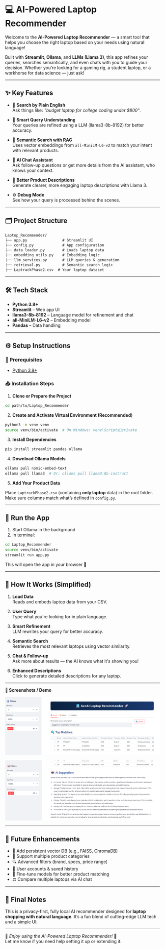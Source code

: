 # 💻 AI-Powered Laptop Recommender

Welcome to the **AI-Powered Laptop Recommender** — a smart tool that helps you choose the right laptop based on your needs using natural language!

Built with **Streamlit**, **Ollama**, and **LLMs (Llama 3)**, this app refines your queries, searches semantically, and even chats with you to guide your decision. Whether you're looking for a gaming rig, a student laptop, or a workhorse for data science — just ask!

---

## ✨ Key Features

- 🔎 **Search by Plain English**  
  Ask things like: *"budget laptop for college coding under $800"*.

- 🧠 **Smart Query Understanding**  
  Your queries are refined using a LLM (llama3-8b-8192) for better accuracy.

- 🔗 **Semantic Search with RAG**  
  Uses vector embeddings from `all-MiniLM-L6-v2` to match your intent with relevant products.

- 💬 **AI Chat Assistant**  
  Ask follow-up questions or get more details from the AI assistant, who knows your context.

- 📝 **Better Product Descriptions**  
  Generate clearer, more engaging laptop descriptions with Llama 3.


- ⚙️ **Debug Mode**  
  See how your query is processed behind the scenes.

---

## 🗂️ Project Structure

```
Laptop_Recommender/
├── app.py                # Streamlit UI
├── config.py             # App configuration
├── data_loader.py        # Loads laptop data
├── embedding_utils.py    # Embedding logic
├── llm_services.py       # LLM queries & generation
├── retrieval.py          # Semantic search logic
├── LaptrackPhase2.csv  # Your laptop dataset
```

---

## 🛠️ Tech Stack

- **Python 3.8+**
- **Streamlit** – Web app UI
- **llama3-8b-8192** – Language model for refinement and chat
- **all-MiniLM-L6-v2** – Embedding model
- **Pandas** – Data handling

---

## ⚙️ Setup Instructions

### 🔧 Prerequisites
- [Python 3.8+](https://www.python.org/downloads/)

### 📥 Installation Steps

1. **Clone or Prepare the Project**

```bash
cd path/to/Laptop_Recommender
```

2. **Create and Activate Virtual Environment (Recommended)**

```bash
python3 -m venv venv
source venv/bin/activate  # On Windows: venv\Scriptsctivate
```

3. **Install Dependencies**

```bash
pip install streamlit pandas ollama
```

4. **Download Ollama Models**

```bash
ollama pull nomic-embed-text
ollama pull llama3  # Or: ollama pull llama3:8b-instruct
```

5. **Add Your Product Data**

Place `LaptrackPhase2.csv` (containing **only laptop** data) in the root folder. Make sure columns match what’s defined in `config.py`.

---

## 🚀 Run the App

1. Start Ollama in the background  
2. In terminal:

```bash
cd Laptop_Recommender
source venv/bin/activate
streamlit run app.py
```

This will open the app in your browser 🎉

---

## 🔁 How It Works (Simplified)

1. **Load Data**  
   Reads and embeds laptop data from your CSV.

2. **User Query**  
   Type what you're looking for in plain language.

3. **Smart Refinement**  
   LLM rewrites your query for better accuracy.

4. **Semantic Search**  
   Retrieves the most relevant laptops using vector similarity.

5. **Chat & Follow-up**  
   Ask more about results — the AI knows what it's showing you!

6. **Enhanced Descriptions**  
   Click to generate detailed descriptions for any laptop.

---



**📸 Screenshots / Demo**

![image alt](https://github.com/Abhiiii25/Laptop-Recommender/blob/87655cf170537146352d8d03a7f5bbd52dbae41e/Screenshot%202025-05-17%20092440.png)

![image alt](https://github.com/Abhiiii25/Laptop-Recommender/blob/87655cf170537146352d8d03a7f5bbd52dbae41e/Screenshot%202025-05-17%20092507.png)




---

## 🚧 Future Enhancements

- 🧠 Add persistent vector DB (e.g., FAISS, ChromaDB)
- 🛒 Support multiple product categories
- 🔍 Advanced filters (brand, specs, price range)
- 👤 User accounts & saved history
- 🧪 Fine-tune models for better product matching
- ⚖️ Compare multiple laptops via AI chat

---

## 🙌 Final Notes

This is a privacy-first, fully local AI recommender designed for **laptop shopping with natural language**. It’s a fun blend of cutting-edge LLM tech and a simple UI.

---

🧠 *Enjoy using the AI-Powered Laptop Recommender!* 💬  
Let me know if you need help setting it up or extending it.


